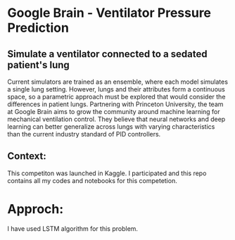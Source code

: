 # Google Brain - Ventilator Pressure Prediction

## Simulate a ventilator connected to a sedated patient's lung

Current simulators are trained as an ensemble, where each model simulates a single lung setting. However, lungs and their attributes form a continuous space, so a parametric approach must be explored that would consider the differences in patient lungs. Partnering with Princeton University, the team at Google Brain aims to grow the community around machine learning for mechanical ventilation control. They believe that neural networks and deep learning can better generalize across lungs with varying characteristics than the current industry standard of PID controllers.

## Context:
This competiton was launched in Kaggle. I participated and this repo contains all my codes and notebooks for this competetion.

# Approch:
I have used LSTM algorithm for this problem.